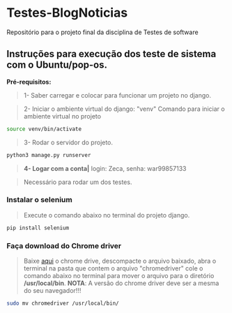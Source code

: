 # Testes-BlogNoticias
Repositório para o projeto final da disciplina de Testes de software

## Instruções para execução dos teste de sistema com o Ubuntu/pop-os.
**Pré-requisitos:** 
> 1- Saber carregar e colocar para funcionar um projeto no django.

> 2- Iniciar o ambiente virtual do django: "venv"
Comando para iniciar o ambiente virtual no projeto
```sh
source venv/bin/activate
```
>3- Rodar o servidor do projeto.
```sh
python3 manage.py runserver
```
> **4- Logar com a conta|** login: Zeca, senha: war99857133 

> Necessário para rodar um dos testes.


### Instalar o selenium
> Execute o comando abaixo no terminal do projeto django.
```sh
pip install selenium
```
### Faça download do Chrome driver
> Baixe [aqui](https://chromedriver.chromium.org/downloads) o chrome drive, descompacte o arquivo baixado, abra o terminal na pasta que contem o arquivo "chromedriver" cole o comando abaixo no terminal para mover o arquivo para o diretório **/usr/local/bin**.
> **NOTA**: A versão do chrome driver deve ser a mesma do seu navegador!!!
```sh
sudo mv chromedriver /usr/local/bin/
```
### 

